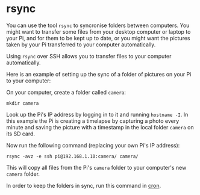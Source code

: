 # rsync

You can use the tool `rsync` to syncronise folders between computers. You might want to transfer some files from your desktop computer or laptop to your Pi, and for them to be kept up to date, or you might want the pictures taken by your Pi transferred to your computer automatically.

Using `rsync` over SSH allows you to transfer files to your computer automatically.

Here is an example of setting up the sync of a folder of pictures on your Pi to your computer:

On your computer, create a folder called `camera`:

```
mkdir camera
```

Look up the Pi's IP address by logging in to it and running `hostname -I`. In this example the Pi is creating a timelapse by capturing a photo every minute and saving the picture with a timestamp in the local folder `camera` on its SD card.

Now run the following command (replacing your own Pi's IP address):

```
rsync -avz -e ssh pi@192.168.1.10:camera/ camera/
```

This will copy all files from the Pi's `camera` folder to your computer's new `camera` folder.

In order to keep the folders in sync, run this command in [cron](../../linux/usage/cron.md).
